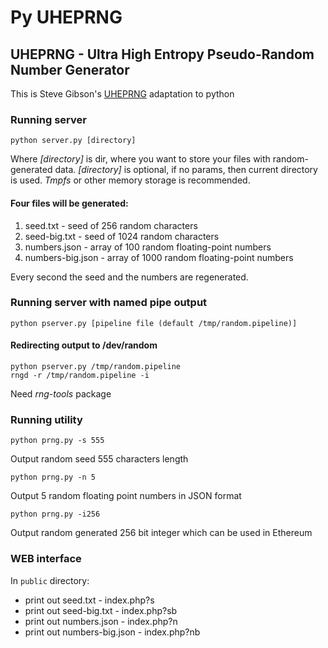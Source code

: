 # Py UHEPRNG
## UHEPRNG - Ultra High Entropy Pseudo-Random Number Generator

This is Steve Gibson's [UHEPRNG](https://www.grc.com/otg/uheprng.htm) adaptation to python 

### Running server
```
python server.py [directory]
```
Where *[directory]* is dir, where you want to store your files with random-generated data.
*[directory]* is optional, if no params, then current directory is used.
*Tmpfs* or other memory storage is recommended.

#### Four files will be generated:
1. seed.txt - seed of 256 random characters
2. seed-big.txt - seed of 1024 random characters
3. numbers.json - array of 100 random floating-point numbers
4. numbers-big.json - array of 1000 random floating-point numbers

Every second the seed and the numbers are regenerated.

### Running server with named pipe output
```
python pserver.py [pipeline file (default /tmp/random.pipeline)]
```
#### Redirecting output to /dev/random
```
python pserver.py /tmp/random.pipeline
rngd -r /tmp/random.pipeline -i
```
Need *rng-tools* package
### Running utility
```
python prng.py -s 555
```
Output random seed 555 characters length

```
python prng.py -n 5
```
Output 5 random floating point numbers in JSON format

```
python prng.py -i256
```
Output random generated 256 bit integer which can be used in Ethereum

### WEB interface
In `public` directory:

* print out seed.txt - index.php?s
* print out seed-big.txt - index.php?sb
* print out numbers.json - index.php?n
* print out numbers-big.json - index.php?nb
